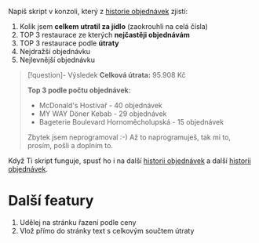 Napiš skript v konzoli, který z [historie objednávek](https://materialy.jakub.dev/historie-objednavek/) zjistí:

1. Kolik jsem **celkem utratil za jídlo** (zaokrouhli na celá čísla)
2. TOP 3 restaurace ze kterých **nejčastěji objednávám**
3. TOP 3 restaurace podle **útraty**
4. Nejdražší objednávku
5. Nejlevnější objednávku

> [!question]- Výsledek
> **Celková útrata:** 95.908 Kč
> 
> **Top 3 podle počtu objednávek:**
> - McDonald's Hostivař - 40 objednávek
> - MY WAY Döner Kebab - 29 objednávek
> - Bageterie Boulevard Hornoměcholupská - 15 objednávek
>   
> Zbytek jsem neprogramoval :-) Až to naprogramuješ, tak mi to, prosím, pošli a doplním to.

Když Ti skript funguje, spusť ho i na další [historii objednávek](https://materialy.jakub.dev/historie-objednavek/historie2.html) a další [historii objednávek](https://materialy.jakub.dev/historie-objednavek/historie3.html).

# Další featury
1. Udělej na stránku řazení podle ceny
2. Vlož přímo do stránky text s celkovým součtem útraty